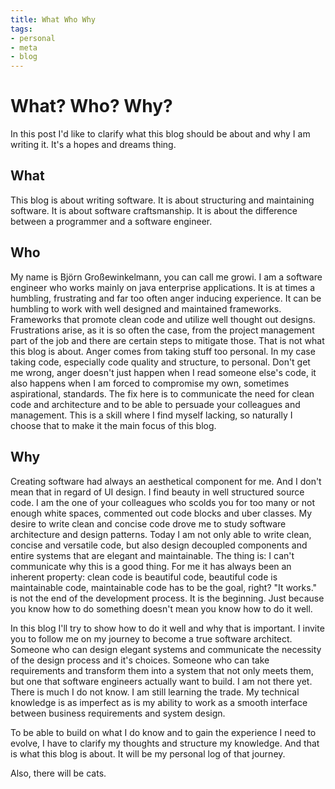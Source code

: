 ```yaml
---
title: What Who Why
tags:
- personal
- meta
- blog
---
```

# What? Who? Why?
In this post I'd like to clarify what this blog should be about and why I am writing it. It's a hopes and dreams thing.

## What
This blog is about writing software. It is about structuring and maintaining software. It is about software craftsmanship. It is about the difference between a programmer and a software engineer.

## Who 
My name is Björn Großewinkelmann, you can call me growi. I am a software engineer who works mainly on java enterprise applications. It is at times a humbling, frustrating and far too often anger inducing experience. 
It can be humbling to work with well designed and maintained frameworks. Frameworks that promote clean code and utilize well thought out designs.
Frustrations arise, as it is so often the case, from the project management part of the job and there are certain steps to mitigate those. That is not what this blog is about.
Anger comes from taking stuff too personal. In my case taking code, especially code quality and structure, to personal. Don't get me wrong, anger doesn't just happen when I read someone else's code, it also happens when I am forced to compromise my own, sometimes aspirational, standards. The fix here is to communicate the need for clean code and architecture and to be able to persuade your colleagues and management. This is a skill where I find myself lacking, so naturally I choose that to make it the main focus of this blog.

## Why

Creating software had always an aesthetical component for me. And I don't mean that in regard of UI design. I find beauty in well structured source code. I am the one of your colleagues who scolds you for too many or not enough white spaces, commented out code blocks and uber classes. 
My desire to write clean and concise code drove me to study software architecture and design patterns. Today I am not only able to write clean, concise and versatile code, but also design decoupled components and entire systems that are elegant and maintainable. The thing is: I can't communicate why this is a good thing. For me it has always been an inherent property: clean code is beautiful code, beautiful code is maintainable code, maintainable code has to be the goal, right? "It works." is not the end of the development process. It is the beginning. Just because you know how to do something doesn't mean you know how to do it well.

In this blog I'll try to show how to do it well and why that is important. I invite you to follow me on my journey to become a true software architect. Someone who can design elegant systems and communicate the necessity of the design process and it's choices. Someone who can take requirements and transform them into a system that not only meets them, but one that software engineers actually want to build.
I am not there yet. There is much I do not know. I am still learning the trade. My technical knowledge is as imperfect as is my ability to work as a smooth interface between business requirements and system design.

To be able to build on what I do know and to gain the experience I need to evolve, I have to clarify my thoughts and structure my knowledge. And that is what this blog is about. It will be my personal log of that journey. 

Also, there will be cats.
<!--stackedit_data:
eyJoaXN0b3J5IjpbMTMzNDQ1NTYyNCwxMzU3NjkxMTU2LC0xOT
kyOTE1NTQ2LC00NjUwNzQwMTIsMTY1Nzc3MDQyOSwtNTI3MTIy
MjczLC05NDQ0Njc4MjMsMTQyMDA1NDI0MywtMTAxMDIyMzQxLD
EwNTU5ODE1MjQsMjAwNzYxMDA4NiwtMzM2MDk4Nzg1LDE5ODM4
MzU0MjUsLTIwMDkyOTcwMzcsLTE1ODQ5NjExNDcsLTQ0NDY5OT
kxNCwxNDgxNjg5MTAzLC02MTAzNzM0NzgsLTEwOTk4NDM5Miwt
NTUxMjUyMDIwXX0=
-->